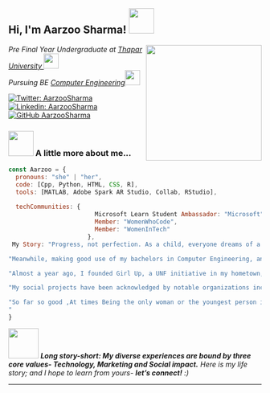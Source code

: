 <h2> Hi, I'm Aarzoo Sharma! <img src="https://media.giphy.com/media/Wj7lNjMNDxSmc/giphy.gif" width="50"></h2>
<img align='right' src="https://media.giphy.com/media/cst5AXzPxRLyIwMNsV/giphy.gif" width="230">
<p><em>Pre Final Year Undergraduate at <a href="https://www.thapar.edu/">Thapar University </a><img src="https://media.giphy.com/media/IfyIZnRTltjR2G041H/giphy-downsized-large.gif" width="30"></br> Pursuing BE <a href="https://www.google.com/urlsa=t&rct=j&q=&esrc=s&source=web&cd=&cad=rja&uact=8&ved=2ahUKEwjKq5fUibP0AhWdT2wGHYFRCIkQFnoECAMQAQ&url=https%3A%2F%2Fwww.thapar.edu%2Facademics%2Fdepartments%2Fcomputer-science-engineering&usg=AOvVaw3WOAzIItnW_YAgPFCbWHFe">Computer Engineering</a><img src="https://media.giphy.com/media/WUlplcMpOCEmTGBtBW/giphy.gif" width="30"> 
</em></p>

[![Twitter: AarzooSharma](https://img.shields.io/twitter/follow/analytic_aarzoo?style=social)](https://twitter.com/analytic_aarzoo?s=09)
[![Linkedin: AarzooSharma](https://img.shields.io/badge/-aarzoosharma-blue?style=flat-square&logo=Linkedin&logoColor=white&link=https://www.linkedin.com/in/aarzoo-sharma-57288b194/detail/contact-info/)](https://www.linkedin.com/in/aarzoo-sharma-57288b194/detail/contact-info/)
[![GitHub AarzooSharma](https://img.shields.io/github/followers/coding-finesse?style=social)](https://github.com/coding-finesse)


### <img src="https://media.giphy.com/media/VgCDAzcKvsR6OM0uWg/giphy.gif" width="50"> A little more about me...  

```javascript
const Aarzoo = {
  pronouns: "she" | "her",
  code: [Cpp, Python, HTML, CSS, R],
  tools: [MATLAB, Adobe Spark AR Studio, Collab, RStudio],
  
  techCommunities: {
                        Microsoft Learn Student Ambassador: "Microsoft",
                        Member: "WomenWhoCode",
                        Member: "WomenInTech"
                      },
 My Story: "Progress, not perfection. As a child, everyone dreams of a very elated future with luxury, popularity, and success. But, as age climbs, the dreams get replaced by practical goals. In the next ten years, I will have lived across Asia and Europe, bombarding my socials with my own version of TLC and a breath-taking book collection. While at it I aspire to pursue specialization in Data Science and explore all avenues of business administration & financial management."

"Meanwhile, making good use of my bachelors in Computer Engineering, and becoming a Thoughtful leader of the workplace, motivated and passionate about building companies and organisations from within and to contribute to the team’s success."

"Almost a year ago, I founded Girl Up, a UNF initiative in my hometown, Ludhiana providing a platform and guiding girls along their journey from leaders to changemakers and have been advocating for gender-neutral rights with HeForShe, generated new business with marketing initiatives and strategic plans along with leading the global campaign #EncouragetheCourage over Asia & African subcontinent and being one of its star performers, managed the Sales & Marketing of the Punjab Region, planned and implemented digital marketing campaigns, collaborations with influencers mainly from Bollywood & regional artists, bloggers, and celebrities hence increased conversions and witnessed record-breaking sales throughout my tenure, co-founded a health tech project focused on providing a brand new perspective in the field of Alzheimer's care and Engaged with world leaders and emerging leaders to supercharge and accelerate solutions for the sustainable development goals in SDG Action Zone."

"My social projects have been acknowledged by notable organizations including Girl Up Foundation and were featured among 14 Indian Community leaders this International Women's Day."

"So far so good ,At times Being the only woman or the youngest person in the room, I have embraced challenges, won over difficult clients and am passionate about discovering new technical advances,the power and drive of innovation it brings along.With a question of 'How can we get more women into STEM degree programs and careers?' to address.
"
}
```

<img src="https://media.giphy.com/media/LnQjpWaON8nhr21vNW/giphy.gif" width="60"> <em><b>Long story-short: My diverse experiences are bound by three core values- Technology, Marketing and Social impact.</b> Here is my life story; and I hope to learn from yours- <b>let’s connect!</b> :)</em>

---
